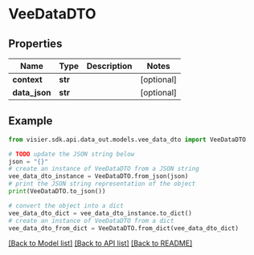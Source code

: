 # VeeDataDTO


## Properties

Name | Type | Description | Notes
------------ | ------------- | ------------- | -------------
**context** | **str** |  | [optional] 
**data_json** | **str** |  | [optional] 

## Example

```python
from visier.sdk.api.data_out.models.vee_data_dto import VeeDataDTO

# TODO update the JSON string below
json = "{}"
# create an instance of VeeDataDTO from a JSON string
vee_data_dto_instance = VeeDataDTO.from_json(json)
# print the JSON string representation of the object
print(VeeDataDTO.to_json())

# convert the object into a dict
vee_data_dto_dict = vee_data_dto_instance.to_dict()
# create an instance of VeeDataDTO from a dict
vee_data_dto_from_dict = VeeDataDTO.from_dict(vee_data_dto_dict)
```
[[Back to Model list]](../README.md#documentation-for-models) [[Back to API list]](../README.md#documentation-for-api-endpoints) [[Back to README]](../README.md)


